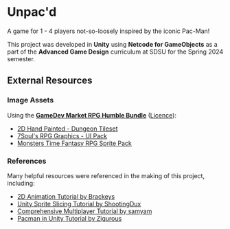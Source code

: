 # Unpac'd
A game for 1 - 4 players not-so-loosely inspired by the iconic Pac-Man!

This project was developed in **Unity** using **Netcode for GameObjects** as a part of the **Advanced Game Design** curriculum at SDSU for the Spring 2024 semester.

## External Resources

### Image Assets
Using the **[GameDev Market RPG Humble Bundle](https://www.humblebundle.com/software/rpg-game-dev-bundle)** ([Licence](https://www.gamedevmarket.net/terms-conditions/#pro-licence)):
* [2D Hand Painted - Dungeon Tileset](https://www.gamedevmarket.net/asset/2d-hand-painted-dungeon-tileset-3011)
* [7Soul's RPG Graphics - UI Pack](https://www.gamedevmarket.net/asset/7souls-rpg-graphics-pack-2-ui-1208)
* [Monsters Time Fantasy RPG Sprite Pack](https://www.gamedevmarket.net/asset/monsters-time-fantasy-rpg-sprite-pack-4391)


### References
Many helpful resources were referenced in the making of this project, including:
* [2D Animation Tutorial by Brackeys](https://www.youtube.com/watch?v=hkaysu1Z-N8)
* [Unity Sprite Slicing Tutorial by ShootingDux](https://www.youtube.com/watch?v=_gDSfZ01GVE)
* [Comprehensive Multiplayer Tutorial by samyam](https://www.youtube.com/watch?v=swIM2z6Foxk)
* [Pacman in Unity Tutorial by Zigurous](https://www.youtube.com/watch?v=TKt_VlMn_aA)